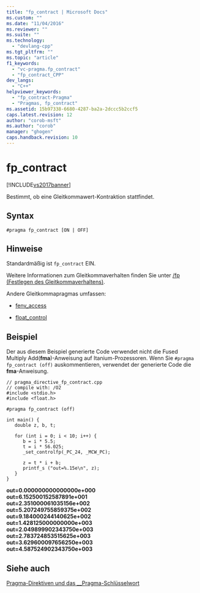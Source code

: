 ```yaml
---
title: "fp_contract | Microsoft Docs"
ms.custom: ""
ms.date: "11/04/2016"
ms.reviewer: ""
ms.suite: ""
ms.technology: 
  - "devlang-cpp"
ms.tgt_pltfrm: ""
ms.topic: "article"
f1_keywords: 
  - "vc-pragma.fp_contract"
  - "fp_contract_CPP"
dev_langs: 
  - "C++"
helpviewer_keywords: 
  - "fp_contract-Pragma"
  - "Pragmas, fp_contract"
ms.assetid: 15b97338-6680-4287-ba2a-2dccc5b2ccf5
caps.latest.revision: 12
author: "corob-msft"
ms.author: "corob"
manager: "ghogen"
caps.handback.revision: 10
---
```

# fp_contract
[!INCLUDE[vs2017banner](../assembler/inline/includes/vs2017banner.md)]

Bestimmt, ob eine Gleitkommawert\-Kontraktion stattfindet.  
  
## Syntax  
  
```  
#pragma fp_contract [ON | OFF]  
```  
  
## Hinweise  
 Standardmäßig ist `fp_contract` EIN.  
  
 Weitere Informationen zum Gleitkommaverhalten finden Sie unter [\/fp \(Festlegen des Gleitkommaverhaltens\)](../build/reference/fp-specify-floating-point-behavior.md).  
  
 Andere Gleitkommapragmas umfassen:  
  
-   [fenv\_access](../preprocessor/fenv-access.md)  
  
-   [float\_control](../preprocessor/float-control.md)  
  
## Beispiel  
 Der aus diesem Beispiel generierte Code verwendet nicht die Fused Multiply Add\(**fma**\)\-Anweisung auf Itanium\-Prozessoren.  Wenn Sie `#pragma fp_contract (off)` auskommentieren, verwendet der generierte Code die **fma**\-Anweisung.  
  
```  
// pragma_directive_fp_contract.cpp  
// compile with: /O2  
#include <stdio.h>  
#include <float.h>  
  
#pragma fp_contract (off)   
  
int main() {  
   double z, b, t;  
  
   for (int i = 0; i < 10; i++) {  
      b = i * 5.5;  
      t = i * 56.025;  
      _set_controlfp(_PC_24, _MCW_PC);  
  
      z = t * i + b;  
      printf_s ("out=%.15e\n", z);  
   }  
}  
```  
  
  **out\=0.000000000000000e\+000**  
**out\=6.152500152587891e\+001**  
**out\=2.351000061035156e\+002**  
**out\=5.207249755859375e\+002**  
**out\=9.184000244140625e\+002**  
**out\=1.428125000000000e\+003**  
**out\=2.049899902343750e\+003**  
**out\=2.783724853515625e\+003**  
**out\=3.629600097656250e\+003**  
**out\=4.587524902343750e\+003**   
## Siehe auch  
 [Pragma\-Direktiven und das \_\_Pragma\-Schlüsselwort](../preprocessor/pragma-directives-and-the-pragma-keyword.md)